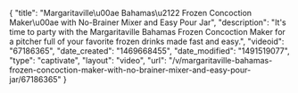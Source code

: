 {
    "title": "Margaritaville\u00ae Bahamas\u2122 Frozen Concoction Maker\u00ae with No-Brainer Mixer and Easy Pour Jar",
    "description": "It's time to party with the Margaritaville Bahamas Frozen Concoction Maker for a pitcher full of your favorite frozen drinks made fast and easy.",
    "videoid": "67186365",
    "date_created": "1469668455",
    "date_modified": "1491519077",
    "type": "captivate",
    "layout": "video",
    "url": "\/v\/margaritaville-bahamas-frozen-concoction-maker-with-no-brainer-mixer-and-easy-pour-jar\/67186365"
}